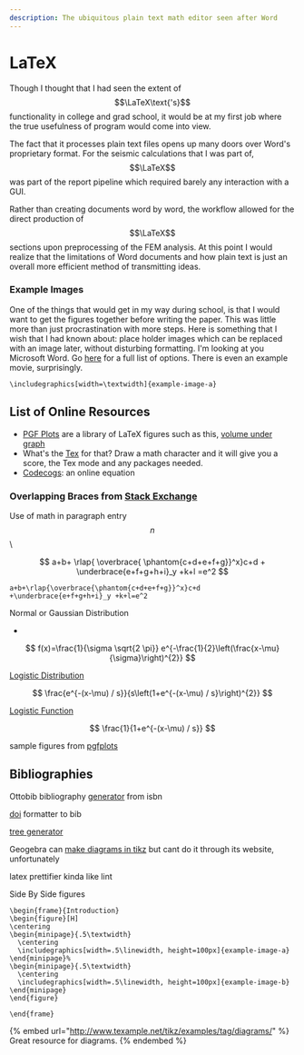 ```yaml
---
description: The ubiquitous plain text math editor seen after Word
---
```


# LaTeX

Though I thought that I had seen the extent of $$\LaTeX\text{'s}$$ functionality in college and grad school, it would be at my first job where the true usefulness of program would come into view.

The fact that it processes plain text files opens up many doors over Word's proprietary format. For the seismic calculations that I was part of, $$\LaTeX$$ was part of the report pipeline which required barely any interaction with a GUI.

Rather than creating documents word by word, the workflow allowed for the direct production of $$\LaTeX$$sections upon preprocessing of the FEM analysis. At this point I would realize that the limitations of Word documents and how plain text is just an overall more efficient method of transmitting ideas.&#x20;

### Example Images

One of the things that would get in my way during school, is that I would want to get the figures together before writing the paper. This was little more than just procrastination with more steps. Here is something that I wish that I had known about: place holder images which can be replaced with an image later, without disturbing formatting. I'm looking at you Microsoft Word. Go [here](https://ctan.math.washington.edu/tex-archive/macros/latex/contrib/mwe/) for a full list of options. There is even an example movie, surprisingly.&#x20;

```
\includegraphics[width=\textwidth]{example-image-a}
```

## List of Online Resources

* [PGF Plots](http://pgfplots.net/) are a library of LaTeX figures such as this, [volume under graph ](http://pgfplots.net/tikz/examples/fill-space-3d/)
* What's the [Tex](http://detexify.kirelabs.org/classify.html) for that? Draw a math character and it will give you a score, the Tex mode and any packages needed.&#x20;
* [Codecogs](https://latex.codecogs.com/eqneditor/editor.php): an online equation&#x20;

### Overlapping Braces from [Stack Exchange](https://tex.stackexchange.com/questions/12963/how-to-have-overlapping-under-braces-and-over-braces/12969)

Use of math in paragraph entry $$n$$\\&#x20;

$$
a+b+
\rlap{
\overbrace{
\phantom{c+d+e+f+g}}^x}c+d   
+
\underbrace{e+f+g+h+i}_y +k+l
=e^2
$$

```
a+b+\rlap{\overbrace{\phantom{c+d+e+f+g}}^x}c+d   
+\underbrace{e+f+g+h+i}_y +k+l=e^2
```



&#x20;Normal or Gaussian Distribution&#x20;



*

$$
f(x)=\frac{1}{\sigma \sqrt{2 \pi}} e^{-\frac{1}{2}\left(\frac{x-\mu}{\sigma}\right)^{2}}
$$



[Logistic Distribution](https://en.wikipedia.org/wiki/Logistic\_distribution)

$$
\frac{e^{-(x-\mu) / s}}{s\left(1+e^{-(x-\mu) / s}\right)^{2}}
$$

[Logistic Function ](https://en.wikipedia.org/wiki/Logistic\_function)

$$
\frac{1}{1+e^{-(x-\mu) / s}}
$$



sample figures from [pgfplots](http://pgfplots.net/tikz/examples/)

## Bibliographies

Ottobib bibliography [generator](https://www.ottobib.com/) from isbn

[doi](https://citation.crosscite.org/) formatter to bib

[tree generator](https://lautgesetz.com/latreex/)

Geogebra can [make diagrams in tikz](https://www.overleaf.com/learn/latex/LaTeX\_Graphics\_using\_TikZ:\_A\_Tutorial\_for\_Beginners\_\(Part\_2\)%E2%80%94Generating\_TikZ\_Code\_from\_GeoGebra) but cant do it through its website, unfortunately&#x20;

latex prettifier kinda like lint

Side By Side figures&#x20;

```
\begin{frame}{Introduction}
\begin{figure}[H]
\centering
\begin{minipage}{.5\textwidth}
  \centering
  \includegraphics[width=.5\linewidth, height=100px]{example-image-a}
\end{minipage}%
\begin{minipage}{.5\textwidth}
  \centering
  \includegraphics[width=.5\linewidth, height=100px]{example-image-b}
\end{minipage}
\end{figure}

\end{frame}
```







{% embed url="http://www.texample.net/tikz/examples/tag/diagrams/" %}
Great resource for diagrams.
{% endembed %}





